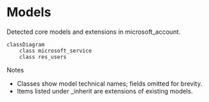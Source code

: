 # Models

Detected core models and extensions in microsoft_account.

```mermaid
classDiagram
    class microsoft_service
    class res_users
```

Notes
- Classes show model technical names; fields omitted for brevity.
- Items listed under _inherit are extensions of existing models.
